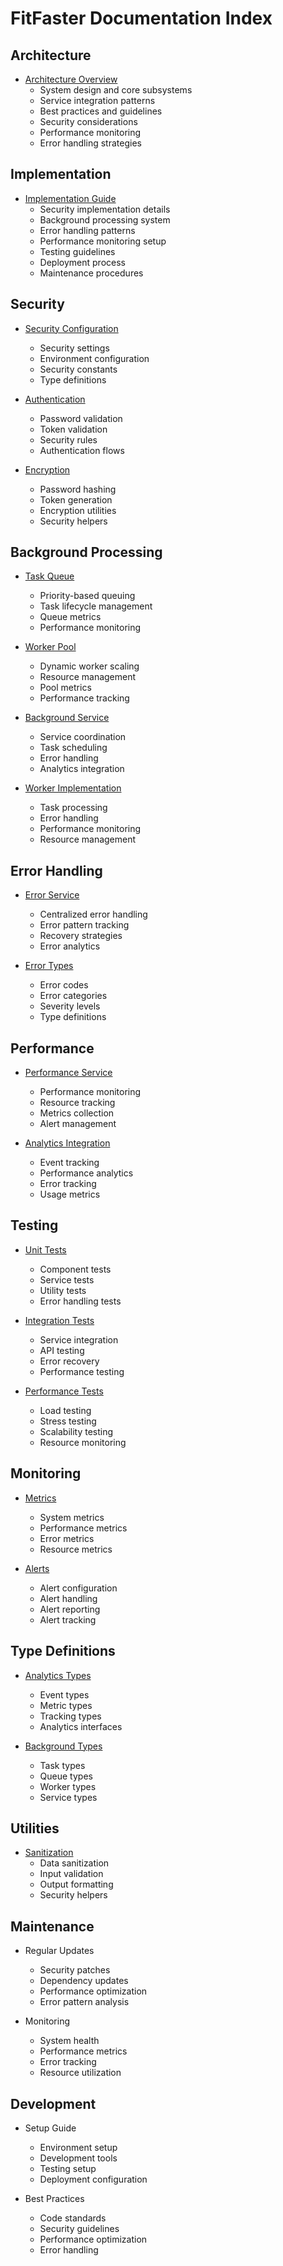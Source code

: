 # FitFaster Documentation Index

## Architecture
- [Architecture Overview](architecture-06-11-24.md)
  * System design and core subsystems
  * Service integration patterns
  * Best practices and guidelines
  * Security considerations
  * Performance monitoring
  * Error handling strategies

## Implementation
- [Implementation Guide](implementation-guide.md)
  * Security implementation details
  * Background processing system
  * Error handling patterns
  * Performance monitoring setup
  * Testing guidelines
  * Deployment process
  * Maintenance procedures

## Security
- [Security Configuration](src/security/config.ts)
  * Security settings
  * Environment configuration
  * Security constants
  * Type definitions

- [Authentication](src/security/auth/validation.ts)
  * Password validation
  * Token validation
  * Security rules
  * Authentication flows

- [Encryption](src/security/auth/encryption.ts)
  * Password hashing
  * Token generation
  * Encryption utilities
  * Security helpers

## Background Processing
- [Task Queue](src/services/background/queue.ts)
  * Priority-based queuing
  * Task lifecycle management
  * Queue metrics
  * Performance monitoring

- [Worker Pool](src/services/background/pool.ts)
  * Dynamic worker scaling
  * Resource management
  * Pool metrics
  * Performance tracking

- [Background Service](src/services/background/service.ts)
  * Service coordination
  * Task scheduling
  * Error handling
  * Analytics integration

- [Worker Implementation](src/services/background/worker.ts)
  * Task processing
  * Error handling
  * Performance monitoring
  * Resource management

## Error Handling
- [Error Service](src/services/error.ts)
  * Centralized error handling
  * Error pattern tracking
  * Recovery strategies
  * Error analytics

- [Error Types](src/types/errors.ts)
  * Error codes
  * Error categories
  * Severity levels
  * Type definitions

## Performance
- [Performance Service](src/services/performance.ts)
  * Performance monitoring
  * Resource tracking
  * Metrics collection
  * Alert management

- [Analytics Integration](src/services/analytics.ts)
  * Event tracking
  * Performance analytics
  * Error tracking
  * Usage metrics

## Testing
- [Unit Tests](src/__tests__/)
  * Component tests
  * Service tests
  * Utility tests
  * Error handling tests

- [Integration Tests](src/__tests__/integration/)
  * Service integration
  * API testing
  * Error recovery
  * Performance testing

- [Performance Tests](src/__tests__/performance/)
  * Load testing
  * Stress testing
  * Scalability testing
  * Resource monitoring

## Monitoring
- [Metrics](src/monitoring/metrics/)
  * System metrics
  * Performance metrics
  * Error metrics
  * Resource metrics

- [Alerts](src/monitoring/reporting/)
  * Alert configuration
  * Alert handling
  * Alert reporting
  * Alert tracking

## Type Definitions
- [Analytics Types](src/types/analytics.ts)
  * Event types
  * Metric types
  * Tracking types
  * Analytics interfaces

- [Background Types](src/services/background/types.ts)
  * Task types
  * Queue types
  * Worker types
  * Service types

## Utilities
- [Sanitization](src/utils/sanitize.ts)
  * Data sanitization
  * Input validation
  * Output formatting
  * Security helpers

## Maintenance
- Regular Updates
  * Security patches
  * Dependency updates
  * Performance optimization
  * Error pattern analysis

- Monitoring
  * System health
  * Performance metrics
  * Error tracking
  * Resource utilization

## Development
- Setup Guide
  * Environment setup
  * Development tools
  * Testing setup
  * Deployment configuration

- Best Practices
  * Code standards
  * Security guidelines
  * Performance optimization
  * Error handling
